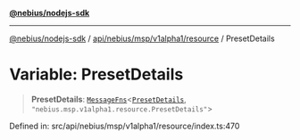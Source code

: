 [**@nebius/nodejs-sdk**](../../../../../../README.md)

---

[@nebius/nodejs-sdk](../../../../../../README.md) / [api/nebius/msp/v1alpha1/resource](../README.md) / PresetDetails

# Variable: PresetDetails

> **PresetDetails**: [`MessageFns`](../../../../../../runtime/protos/core/interfaces/MessageFns.md)\<[`PresetDetails`](../interfaces/PresetDetails.md), `"nebius.msp.v1alpha1.resource.PresetDetails"`\>

Defined in: src/api/nebius/msp/v1alpha1/resource/index.ts:470

